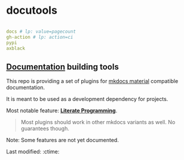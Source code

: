 #  docutools

```python xlp:python make_splash eval=always

```

```yaml lp mode=make_badges write_readme eval=always
docs # lp: value=pagecount
gh-action # lp: action=ci
pypi
axblack
```


## [Documentation](https://axgkl.github.io/docutools/) building tools

This repo is providing a set of plugins for [mkdocs material](https://squidfunk.github.io/mkdocs-material/) compatible documentation.

It is meant to be used as a development dependency for projects.

Most notable feature: **[Literate Programming](./features/lp/)**.

> Most plugins should work in other mkdocs variants as well. No guarantees though.

Note: Some features are not yet documented.


Last modified: :ctime:


